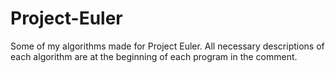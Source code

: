 # Project-Euler
Some of my algorithms made for Project Euler. All necessary descriptions of each algorithm are at the beginning of each program in the comment.
